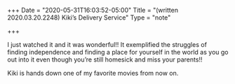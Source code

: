 +++
Date = "2020-05-31T16:03:52-05:00"
Title = "(written 2020.03.20.2248) Kiki’s Delivery Service"
Type = "note"

+++

I just watched it and it was wonderful!! It exemplified the struggles of finding independence and finding a place for yourself in the world as you go out into it even though you’re still homesick and miss your parents!!

Kiki is hands down one of my favorite movies from now on.
